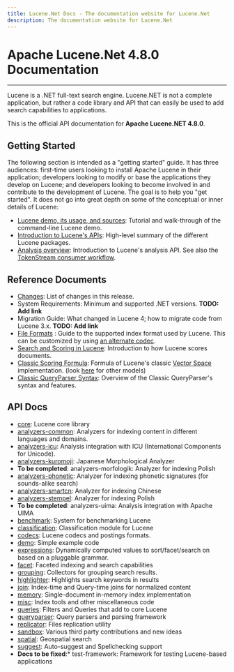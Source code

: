 ```yaml
---
title: Lucene.Net Docs - The documentation website for Lucene.Net
description: The documentation website for Lucene.Net
---
```


Apache Lucene.Net 4.8.0 Documentation
===============

---------------

Lucene is a .NET full-text search engine. Lucene.NET is not a complete application, 
but rather a code library and API that can easily be used to add search capabilities
to applications.

This is the official API documentation for <b>Apache Lucene.NET 4.8.0</b>.

## Getting Started

The following section is intended as a "getting started" guide. It has three
audiences: first-time users looking to install Apache Lucene in their
application; developers looking to modify or base the applications they develop
on Lucene; and developers looking to become involved in and contribute to the
development of Lucene. The goal is to help you "get started". It does not go into great depth
on some of the conceptual or inner details of Lucene:

* [Lucene demo, its usage, and sources](xref:Lucene.Net.Demo): Tutorial and walk-through of the command-line Lucene demo.
* [Introduction to Lucene's APIs](xref:Lucene.Net): High-level summary of the different Lucene packages.
* [Analysis overview](xref:Lucene.Net.Analysis): Introduction to Lucene's analysis API. See also the [TokenStream consumer workflow](xref:Lucene.Net.Analysis.TokenStream).

## Reference Documents

* [Changes](https://github.com/apache/lucenenet/releases/tag/Lucene.Net_4_8_0): List of changes in this release.
* System Requirements: Minimum and supported .NET versions. __TODO: Add link__
* Migration Guide: What changed in Lucene 4; how to migrate code from Lucene 3.x. __TODO: Add link__
* [File Formats](xref:Lucene.Net.Codecs.Lucene46) : Guide to the supported index format used by Lucene.  This can be customized by using [an alternate codec](xref:Lucene.Net.Codecs).
* [Search and Scoring in Lucene](xref:Lucene.Net.Search): Introduction to how Lucene scores documents.
* [Classic Scoring Formula](xref:Lucene.Net.Search.Similarities.TFIDFSimilarity): Formula of Lucene's classic [Vector Space](http://en.wikipedia.org/wiki/Vector_Space_Model) implementation. (look [here](xref:Lucene.Net.Search.Similarities) for other models)
* [Classic QueryParser Syntax](xref:Lucene.Net.QueryParsers.Classic): Overview of the Classic QueryParser's syntax and features.

## API Docs

* [core](xref:Lucene.Net): Lucene core library
* [analyzers-common](xref:Lucene.Net.Analysis): Analyzers for indexing content in different languages and domains.
* [analyzers-icu](xref:Lucene.Net.Analysis.Icu): Analysis integration with ICU (International Components for Unicode).
* [analyzers-kuromoji](xref:Lucene.Net.Analysis.Ja): Japanese Morphological Analyzer
* __To be completed__: analyzers-morfologik: Analyzer for indexing Polish
* [analyzers-phonetic](xref:Lucene.Net.Analysis.Phonetic): Analyzer for indexing phonetic signatures (for sounds-alike search)
* [analyzers-smartcn](xref:Lucene.Net.Analysis.Cn.Smart): Analyzer for indexing Chinese
* [analyzers-stempel](xref:Lucene.Net.Analysis.Stempel): Analyzer for indexing Polish
* __To be completed__: analyzers-uima: Analysis integration with Apache UIMA
* [benchmark](xref:Lucene.Net.Cli.Benchmark): System for benchmarking Lucene
* [classification](xref:Lucene.Net.Classification): Classification module for Lucene
* [codecs](xref:Lucene.Net.Codecs): Lucene codecs and postings formats.
* [demo](xref:Lucene.Net.Demo): Simple example code
* [expressions](xref:Lucene.Net.Expressions): Dynamically computed values to sort/facet/search on based on a pluggable grammar.
* [facet](xref:Lucene.Net.Facet): Faceted indexing and search capabilities
* [grouping](xref:Lucene.Net.Search.Grouping): Collectors for grouping search results.
* [highlighter](xref:Lucene.Net.Search.Highlight): Highlights search keywords in results
* [join](xref:Lucene.Net.Join): Index-time and Query-time joins for normalized content
* [memory](xref:Lucene.Net.Index.Memory): Single-document in-memory index implementation
* [misc](xref:Lucene.Net.Misc): Index tools and other miscellaneous code
* [queries](xref:Lucene.Net.Queries): Filters and Queries that add to core Lucene
* [queryparser](xref:Lucene.Net.QueryParsers.Classic): Query parsers and parsing framework
* [replicator](xref:Lucene.Net.Replicator): Files replication utility
* [sandbox](xref:Lucene.Net.Sandbox): Various third party contributions and new ideas
* [spatial](xref:Lucene.Net.Spatial): Geospatial search
* [suggest](xref:Lucene.Net.Search.Suggest): Auto-suggest and Spellchecking support
* __Docs to be fixed__:* test-framework: Framework for testing Lucene-based applications
